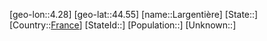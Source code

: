 ﻿---
location: [44.55,4.28]
type: City
tags:
- geo/City


SpocWebEntityId: 31853
isDeleted: false
confidential: public

---
[geo-lon::4.28]
[geo-lat::44.55]
[name::Largentière]
[State::]
[Country::[France](geo/Continent/Europe/France.md)]
[StateId::]
[Population::]
[Unknown::]

